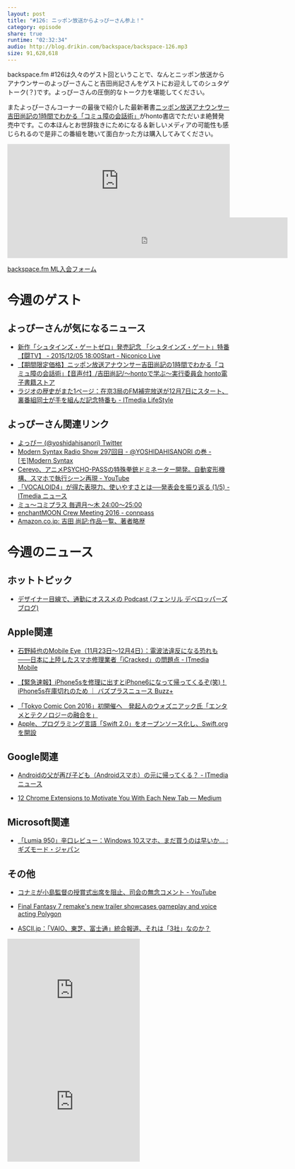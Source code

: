 ```yaml
---
layout: post
title: "#126: ニッポン放送からよっぴーさん参上！"
category: episode
share: true
runtime: "02:32:34"
audio: http://blog.drikin.com/backspace/backspace-126.mp3
size: 91,628,618
---
```


backspace.fm #126は久々のゲスト回ということで、なんとニッポン放送からアナウンサーのよっぴーさんこと吉田尚記さんをゲストにお迎えしてのシュタゲトーク(？)です。よっぴーさんの圧倒的なトーク力を堪能してください。

またよっぴーさんコーナーの最後で紹介した最新著書[ニッポン放送アナウンサー吉田尚記の1時間でわかる「コミュ障の会話術」](http://honto.jp/ebook/pd_27582633.html)がhonto書店でただいま絶賛発売中です。この本ほんとお世辞抜きにためになる＆新しいメディアの可能性も感じられるので是非この番組を聴いて面白かった方は購入してみてください。

<iframe width="100%" height="166" scrolling="no" frameborder="no" src="https://w.soundcloud.com/player/?url=https%3A//api.soundcloud.com/tracks/236444606&amp;color=ff5500&amp;auto_play=false&amp;hide_related=false&amp;show_comments=true&amp;show_user=true&amp;show_reposts=false"></iframe>
<iframe src="http://backspace.fm/subscribes.html" width="126%" height="92" scrolling="no" frameborder="0"></iframe>

[backspace.fm ML入会フォーム](http://backspace.us11.list-manage.com/subscribe?u=09c933bd3997c1d16dbed156a&id=84b6529b91)

# 今週のゲスト

## よっぴーさんが気になるニュース
- [新作「シュタインズ・ゲートゼロ」発売記念 「シュタインズ・ゲート」特番【闘TV】 - 2015/12/05 18:00Start - Niconico Live](http://live.nicovideo.jp/watch/lv243879718?utm_source=hootsuite)
- [【期間限定価格】ニッポン放送アナウンサー吉田尚記の1時間でわかる「コミュ障の会話術」【音声付】/吉田尚記/～hontoで学ぶ～実行委員会 honto電子書籍ストア](http://honto.jp/ebook/pd_27582633.html)
- [ラジオの歴史がまた1ページ：在京3局のFM補完放送が12月7日にスタート、裏番組同士が手を組んだ記念特番も - ITmedia LifeStyle](http://www.itmedia.co.jp/lifestyle/articles/1511/18/news097.html)

## よっぴーさん関連リンク
- [よっぴー (@yoshidahisanori)  Twitter](https://twitter.com/yoshidahisanori)
- [Modern Syntax Radio Show 297回目 - @YOSHIDAHISANORI の巻 - [モ]Modern Syntax](http://www.aivy.co.jp/BLOG_TEST/nagasawa/c/2012/01/modern-syntax-radio-show-297---yoshidahisanori.html)
- [Cerevo、アニメPSYCHO-PASSの特殊拳銃ドミネーター開発。自動変形機構、スマホで執行シーン再現 - YouTube](https://www.youtube.com/watch?v=LfyJdvVcFTE&amp;feature=youtu.be&amp;t=35s)
- [「VOCALOID4」が得た表現力、使いやすさとは──発表会を振り返る (1/5) - ITmedia ニュース](http://www.itmedia.co.jp/news/articles/1411/21/news173.html)
- [ミュ～コミプラス 毎週月～木 24:00～25:00](http://www.allnightnippon.com/mcplus/)
- [enchantMOON Crew Meeting 2016 - connpass](http://connpass.com/event/23637/)
- [Amazon.co.jp: 吉田 尚記:作品一覧、著者略歴](http://www.amazon.co.jp/%E5%90%89%E7%94%B0-%E5%B0%9A%E8%A8%98/e/B0041LAHFW/ref=as_li_ss_tl?_encoding=UTF8&camp=247&creative=7399&linkCode=ur2&tag=driftking-22)

# 今週のニュース

## ホットトピック
* [デザイナー目線で、通勤にオススメの Podcast (フェンリル  デベロッパーズブログ)](http://blog.fenrir-inc.com/jp/2015/12/favorite-podcasts.html)

## Apple関連
- [石野純也のMobile Eye（11月23日～12月4日）：電波法違反になる恐れも――日本に上陸したスマホ修理業者「iCracked」の問題点 - ITmedia Mobile](http://www.itmedia.co.jp/mobile/articles/1512/05/news012.html)
* [【緊急速報】iPhone5sを修理に出すとiPhone6になって帰ってくるぞ(笑)！ iPhone5s在庫切れのため ｜ バズプラスニュース Buzz+](http://buzz-plus.com/article/2015/12/05/iphone5s-iphone6/)
- [「Tokyo Comic Con 2016」初開催へ　発起人のウォズニアック氏「エンタメとテクノロジーの融合を」](http://www.itmedia.co.jp/news/articles/1512/04/news090.html)
- [Apple、プログラミング言語「Swift 2.0」をオープンソース化し、Swift.orgを開設](http://www.itmedia.co.jp/news/articles/1512/04/news056.html)

## Google関連
- [Androidの父が再び子ども（Androidスマホ）の元に帰ってくる？ - ITmedia ニュース](http://www.itmedia.co.jp/news/articles/1512/03/news103.html)
* [12 Chrome Extensions to Motivate You With Each New Tab — Medium](https://medium.com/@buffer/12-chrome-extensions-to-motivate-you-with-each-new-tab-1edc163cf092#.e925fw76p)

## Microsoft関連
* [「Lumia 950」辛口レビュー：Windows 10スマホ、まだ買うのは早いか… : ギズモード・ジャパン](http://www.gizmodo.jp/2015/12/windows_10_phone_notyet.html)

## その他
- [コナミが小島監督の授賞式出席を阻止、司会の無念コメント - YouTube](https://www.youtube.com/watch?v=Alul42l_0tw)
* [Final Fantasy 7 remake's new trailer showcases gameplay and voice acting  Polygon](http://www.polygon.com/2015/12/5/9854184/final-fantasy-7-remake-new-trailer-gameplay-voice-acting)
- [ASCII.jp：「VAIO、東芝、富士通」統合報道、それは「3社」なのか？](http://ascii.jp/elem/000/001/087/1087880/)


<iframe src="http://rcm-fe.amazon-adsystem.com/e/cm?t=driftking-22&o=9&p=12&l=bn1&mode=videogames-jp&browse=637394&fc1=000000&lt1=_blank&lc1=3366FF&bg1=FFFFFF&f=ifr" marginwidth="0" marginheight="0" width="300" height="252" border="0" frameborder="0" style="border:none;" scrolling="no"></iframe>
<iframe src="http://rcm-fe.amazon-adsystem.com/e/cm?t=driftking-22&o=9&p=12&l=bn1&mode=computers-jp&browse=2127212690&fc1=000000&lt1=_blank&lc1=3366FF&bg1=FFFFFF&f=ifr" marginwidth="0" marginheight="0" width="300" height="252" border="0" frameborder="0" style="border:none;" scrolling="no"></iframe>

